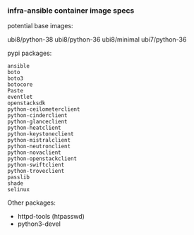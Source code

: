 ### infra-ansible container image specs

potential base images:

ubi8/python-38
ubi8/python-36
ubi8/minimal
ubi7/python-36

pypi packages:

```
ansible
boto
boto3
botocore
Paste
eventlet
openstacksdk
python-ceilometerclient
python-cinderclient
python-glanceclient
python-heatclient
python-keystoneclient
python-mistralclient
python-neutronclient
python-novaclient
python-openstackclient
python-swiftclient
python-troveclient
passlib
shade
selinux
```

Other packages:

- httpd-tools (htpasswd)
- python3-devel


